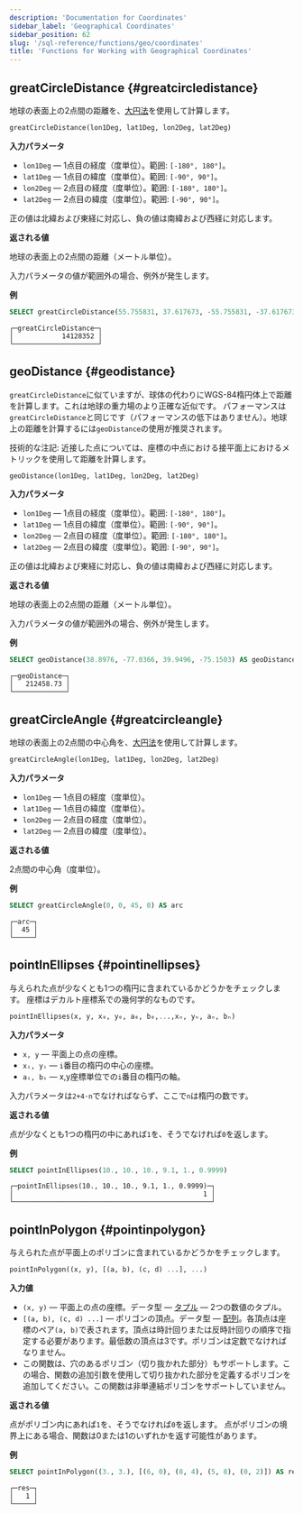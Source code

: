 ```yaml
---
description: 'Documentation for Coordinates'
sidebar_label: 'Geographical Coordinates'
sidebar_position: 62
slug: '/sql-reference/functions/geo/coordinates'
title: 'Functions for Working with Geographical Coordinates'
---
```




## greatCircleDistance {#greatcircledistance}

地球の表面上の2点間の距離を、[大円法](https://en.wikipedia.org/wiki/Great-circle_distance)を使用して計算します。

```sql
greatCircleDistance(lon1Deg, lat1Deg, lon2Deg, lat2Deg)
```

**入力パラメータ**

- `lon1Deg` — 1点目の経度（度単位）。範囲: `[-180°, 180°]`。
- `lat1Deg` — 1点目の緯度（度単位）。範囲: `[-90°, 90°]`。
- `lon2Deg` — 2点目の経度（度単位）。範囲: `[-180°, 180°]`。
- `lat2Deg` — 2点目の緯度（度単位）。範囲: `[-90°, 90°]`。

正の値は北緯および東経に対応し、負の値は南緯および西経に対応します。

**返される値**

地球の表面上の2点間の距離（メートル単位）。

入力パラメータの値が範囲外の場合、例外が発生します。

**例**

```sql
SELECT greatCircleDistance(55.755831, 37.617673, -55.755831, -37.617673) AS greatCircleDistance
```

```text
┌─greatCircleDistance─┐
│            14128352 │
└─────────────────────┘
```

## geoDistance {#geodistance}

`greatCircleDistance`に似ていますが、球体の代わりにWGS-84楕円体上で距離を計算します。これは地球の重力場のより正確な近似です。
パフォーマンスは`greatCircleDistance`と同じです（パフォーマンスの低下はありません）。地球上の距離を計算するには`geoDistance`の使用が推奨されます。

技術的な注記: 近接した点については、座標の中点における接平面上におけるメトリックを使用して距離を計算します。

```sql
geoDistance(lon1Deg, lat1Deg, lon2Deg, lat2Deg)
```

**入力パラメータ**

- `lon1Deg` — 1点目の経度（度単位）。範囲: `[-180°, 180°]`。
- `lat1Deg` — 1点目の緯度（度単位）。範囲: `[-90°, 90°]`。
- `lon2Deg` — 2点目の経度（度単位）。範囲: `[-180°, 180°]`。
- `lat2Deg` — 2点目の緯度（度単位）。範囲: `[-90°, 90°]`。

正の値は北緯および東経に対応し、負の値は南緯および西経に対応します。

**返される値**

地球の表面上の2点間の距離（メートル単位）。

入力パラメータの値が範囲外の場合、例外が発生します。

**例**

```sql
SELECT geoDistance(38.8976, -77.0366, 39.9496, -75.1503) AS geoDistance
```

```text
┌─geoDistance─┐
│   212458.73 │
└─────────────┘
```

## greatCircleAngle {#greatcircleangle}

地球の表面上の2点間の中心角を、[大円法](https://en.wikipedia.org/wiki/Great-circle_distance)を使用して計算します。

```sql
greatCircleAngle(lon1Deg, lat1Deg, lon2Deg, lat2Deg)
```

**入力パラメータ**

- `lon1Deg` — 1点目の経度（度単位）。
- `lat1Deg` — 1点目の緯度（度単位）。
- `lon2Deg` — 2点目の経度（度単位）。
- `lat2Deg` — 2点目の緯度（度単位）。

**返される値**

2点間の中心角（度単位）。

**例**

```sql
SELECT greatCircleAngle(0, 0, 45, 0) AS arc
```

```text
┌─arc─┐
│  45 │
└─────┘
```

## pointInEllipses {#pointinellipses}

与えられた点が少なくとも1つの楕円に含まれているかどうかをチェックします。
座標はデカルト座標系での幾何学的なものです。

```sql
pointInEllipses(x, y, x₀, y₀, a₀, b₀,...,xₙ, yₙ, aₙ, bₙ)
```

**入力パラメータ**

- `x, y` — 平面上の点の座標。
- `xᵢ, yᵢ` — `i`番目の楕円の中心の座標。
- `aᵢ, bᵢ` — x,y座標単位での`i`番目の楕円の軸。

入力パラメータは`2+4⋅n`でなければならず、ここで`n`は楕円の数です。

**返される値**

点が少なくとも1つの楕円の中にあれば`1`を、そうでなければ`0`を返します。

**例**

```sql
SELECT pointInEllipses(10., 10., 10., 9.1, 1., 0.9999)
```

```text
┌─pointInEllipses(10., 10., 10., 9.1, 1., 0.9999)─┐
│                                               1 │
└─────────────────────────────────────────────────┘
```

## pointInPolygon {#pointinpolygon}

与えられた点が平面上のポリゴンに含まれているかどうかをチェックします。

```sql
pointInPolygon((x, y), [(a, b), (c, d) ...], ...)
```

**入力値**

- `(x, y)` — 平面上の点の座標。データ型 — [タプル](../../data-types/tuple.md) — 2つの数値のタプル。
- `[(a, b), (c, d) ...]` — ポリゴンの頂点。データ型 — [配列](../../data-types/array.md)。各頂点は座標のペア`(a, b)`で表されます。頂点は時計回りまたは反時計回りの順序で指定する必要があります。最低数の頂点は3です。ポリゴンは定数でなければなりません。
- この関数は、穴のあるポリゴン（切り抜かれた部分）もサポートします。この場合、関数の追加引数を使用して切り抜かれた部分を定義するポリゴンを追加してください。この関数は非単連結ポリゴンをサポートしていません。

**返される値**

点がポリゴン内にあれば`1`を、そうでなければ`0`を返します。
点がポリゴンの境界上にある場合、関数は0または1のいずれかを返す可能性があります。

**例**

```sql
SELECT pointInPolygon((3., 3.), [(6, 0), (8, 4), (5, 8), (0, 2)]) AS res
```

```text
┌─res─┐
│   1 │
└─────┘
```
